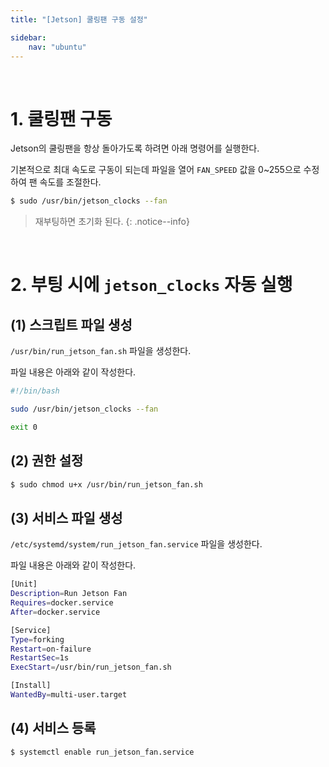```yaml
---
title: "[Jetson] 쿨링팬 구동 설정"

sidebar:
    nav: "ubuntu"
---
```


<br/>


# 1. 쿨링팬 구동

Jetson의 쿨링팬을 항상 돌아가도록 하려면 아래 명령어를 실행한다. 

기본적으로 최대 속도로 구동이 되는데 파일을 열어 `FAN_SPEED` 값을 0~255으로 수정하여 팬 속도를 조절한다.

```bash
$ sudo /usr/bin/jetson_clocks --fan
```

> 재부팅하면 초기화 된다.
{: .notice--info}

<br/>


# 2. 부팅 시에 `jetson_clocks` 자동 실행

## (1) 스크립트 파일 생성

`/usr/bin/run_jetson_fan.sh` 파일을 생성한다.

파일 내용은 아래와 같이 작성한다.

```bash
#!/bin/bash

sudo /usr/bin/jetson_clocks --fan

exit 0
```

## (2) 권한 설정

```bash
$ sudo chmod u+x /usr/bin/run_jetson_fan.sh
```

## (3) 서비스 파일 생성 

`/etc/systemd/system/run_jetson_fan.service` 파일을 생성한다.

파일 내용은 아래와 같이 작성한다.

```bash
[Unit]
Description=Run Jetson Fan
Requires=docker.service
After=docker.service

[Service]
Type=forking
Restart=on-failure
RestartSec=1s
ExecStart=/usr/bin/run_jetson_fan.sh

[Install]
WantedBy=multi-user.target
```

## (4) 서비스 등록

```bash
$ systemctl enable run_jetson_fan.service
```

<br/>